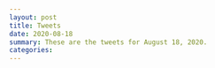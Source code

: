 ```yaml
---
layout: post
title: Tweets
date: 2020-08-18
summary: These are the tweets for August 18, 2020.
categories:
---
```


